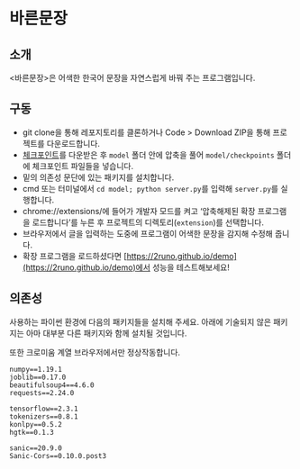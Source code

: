 # 바른문장
## 소개
<바른문장>은 어색한 한국어 문장을 자연스럽게 바꿔 주는 프로그램입니다.

## 구동
- git clone을 통해 레포지토리를 클론하거나 Code > Download ZIP을 통해 프로젝트를 다운로드합니다.</li>
- [체크포인트](https://drive.google.com/drive/folders/1WGtpaz0pMwkNPR6Ek3UitPUHHSkp0KLW?usp=sharing)를 다운받은 후 `model` 폴더 안에 압축을 풀어 `model/checkpoints` 폴더에 체크포인트 파일들을 넣습니다.
- 밑의 의존성 문단에 있는 패키지를 설치합니다.
- cmd 또는 터미널에서 `cd model; python server.py`를 입력해 `server.py`를 실행합니다.
- chrome://extensions/에 들어가 개발자 모드를 켜고 ‘압축해제된 확장 프로그램을 로드합니다’를 누른 후 프로젝트의 디렉토리(`extension`)를 선택합니다.
- 브라우저에서 글을 입력하는 도중에 프로그램이 어색한 문장을 감지해 수정해 줍니다.
- 확장 프로그램을 로드하셨다면 [https://2runo.github.io/demo](https://2runo.github.io/demo)에서 성능을 테스트해보세요!

## 의존성
사용하는 파이썬 환경에 다음의 패키지들을 설치해 주세요. 아래에 기술되지 않은 패키지는 아마 대부분 다른 패키지와 함께 설치될 것입니다.

또한 크로미움 계열 브라우저에서만 정상작동합니다.

```
numpy==1.19.1
joblib==0.17.0
beautifulsoup4==4.6.0
requests==2.24.0

tensorflow==2.3.1
tokenizers==0.8.1
konlpy==0.5.2
hgtk==0.1.3

sanic==20.9.0
Sanic-Cors==0.10.0.post3
```
